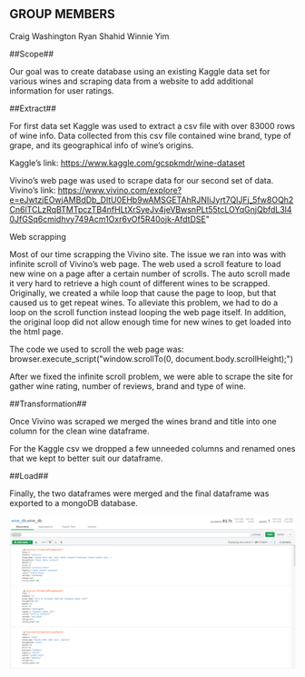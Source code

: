 <h1 align='center'ETL PROJECT</h1>
<h2 align='left'> GROUP MEMBERS</h2>
Craig Washington
Ryan Shahid
Winnie Yim

##Scope##

Our goal was to create database using an existing Kaggle data set for various wines and scraping data from a website to add additional information for user ratings.

##Extract## 

For first data set Kaggle was used to extract a csv file with over 83000 rows of wine info.
Data collected from this csv file contained wine brand, type of grape, and its geographical info of wine’s origins.

Kaggle’s link:
https://www.kaggle.com/gcspkmdr/wine-dataset

Vivino’s web page was used to scrape data for our second set of data.
Vivino’s link: 
https://www.vivino.com/explore?e=eJwtzjEOwjAMBdDb_DltU0EHb9wAMSGETAhRJNIiJyrt7QlJFj_5fw8OQh2Cn6lTCLzRqBTMTpczTB4nfHLtXrSyeJv4jeVBwsnPLt55tcLOYqGnjQbfdL3l40JfGSq6cmidhvy749Acm1Oxr6vOf5R40ojk-AfdtDSE"

Web scrapping

Most of our time scrapping the Vivino site. The issue we ran into was with infinite scroll of Vivino’s web page. The web used a scroll feature to load new wine on a page after a certain number of scrolls. The auto scroll made it very hard to retrieve a high count of different wines to be scrapped. Originally, we created a while loop that cause the page to loop, but that caused us to get repeat wines. To alleviate this problem, we had to do a loop on the scroll function instead looping the web page itself. In addition, the original loop did not allow enough time for new wines to get loaded into the html page.

The code we used to scroll the web page was:
browser.execute_script("window.scrollTo(0, document.body.scrollHeight);") 

After we fixed the infinite scroll problem, we were able to scrape the site for gather wine rating, number of reviews, brand and type of wine.


##Transformation##

Once Vivino was scraped we merged the wines brand and title into one column for the clean wine dataframe.

For the Kaggle csv we dropped a few unneeded columns and renamed ones that we kept to better suit our dataframe.

##Load##

Finally, the two dataframes were merged and the final dataframe was exported to a mongoDB database.

![GitHub Logo](/images/wine_db.png)



